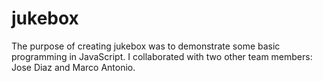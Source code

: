 # jukebox
The purpose of creating jukebox was to demonstrate some basic programming in JavaScript. I collaborated with two other team members: Jose Diaz and Marco Antonio. 
